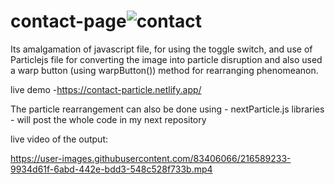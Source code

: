 # contact-page![contact](https://user-images.githubusercontent.com/83406066/216586783-59ade0dc-464f-4b51-9be5-7871956eb79a.png)

Its amalgamation of javascript file, for using the toggle switch, and use of Particlejs file for converting the image into particle disruption and also used a warp button (using warpButton()) method for rearranging phenomeanon.

live demo -https://contact-particle.netlify.app/

The particle rearrangement can also be done using - nextParticle.js libraries - will post the whole code in my next repository


live video of the output:



https://user-images.githubusercontent.com/83406066/216589233-9934d61f-6abd-442e-bdd3-548c528f733b.mp4

